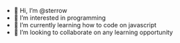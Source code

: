 - 👋 Hi, I’m @sterrow
- 👀 I’m interested in programming
- 🌱 I’m currently learning how to code on javascript
- 💞️ I’m looking to collaborate on any learning opportunity


<!---
sterrow/sterrow is a ✨ special ✨ repository because its `README.md` (this file) appears on your GitHub profile.
You can click the Preview link to take a look at your changes.
--->
